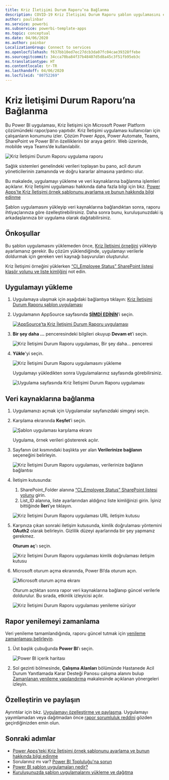 ```yaml
---
title: Kriz İletişimi Durum Raporu’na Bağlanma
description: COVID-19 Kriz İletişimi Durum Raporu şablon uygulamasını edinme ve yükleme, verilere bağlanma
author: paulinbar
ms.service: powerbi
ms.subservice: powerbi-template-apps
ms.topic: conceptual
ms.date: 04/06/2020
ms.author: painbar
LocalizationGroup: Connect to services
ms.openlocfilehash: f637bb10ed7ec27dcb3da07fc04cae39328ffebe
ms.sourcegitcommit: 34cca70ba84f37b48407d5d8a45c3f51fb95eb3c
ms.translationtype: HT
ms.contentlocale: tr-TR
ms.lasthandoff: 04/06/2020
ms.locfileid: "80752269"
---
```

# <a name="connect-to-the-crisis-communication-presence-report"></a>Kriz İletişimi Durum Raporu’na Bağlanma

Bu Power BI uygulaması, Kriz İletişimi için Microsoft Power Platform çözümündeki rapor/pano yapıtıdır. Kriz İletişimi uygulaması kullanıcıları için çalışanların konumunu izler. Çözüm Power Apps, Power Automate, Teams, SharePoint ve Power BI’ın özelliklerini bir araya getirir. Web üzerinde, mobilde veya Teams’de kullanılabilir.

![Kriz İletişimi Durum Raporu uygulama raporu](media/service-connect-to-crisis-communication-presence-report/service-crisis-communication-presence-report.png)

Sağlık sistemleri genelindeki verileri toplayan bu pano, acil durum yöneticilerinin zamanında ve doğru kararlar almasına yardımcı olur.

Bu makalede, uygulamayı yükleme ve veri kaynaklarına bağlanma işlemleri açıklanır. Kriz İletişimi uygulaması hakkında daha fazla bilgi için bkz. [Power Apps’te Kriz İletişimi örnek şablonunu ayarlama ve bunun hakkında bilgi edinme](https://docs.microsoft.com/powerapps/maker/canvas-apps/sample-crisis-communication-app)

Şablon uygulamasını yükleyip veri kaynaklarına bağlandıktan sonra, raporu ihtiyaçlarınıza göre özelleştirebilirsiniz. Daha sonra bunu, kuruluşunuzdaki iş arkadaşlarınıza bir uygulama olarak dağıtabilirsiniz.

## <a name="prerequisites"></a>Önkoşullar

Bu şablon uygulamasını yüklemeden önce, [Kriz İletişimi örneğini](https://docs.microsoft.com/powerapps/maker/canvas-apps/sample-crisis-communication-app) yükleyip ayarlamanız gerekir. Bu çözüm yüklendiğinde, uygulamayı verilerle doldurmak için gereken veri kaynağı başvuruları oluşturulur.

Kriz İletişimi örneğini yüklerken [“CI_Employee Status” SharePoint listesi klasör yolunu ve liste kimliğini](https://docs.microsoft.com/powerapps/maker/canvas-apps/sample-crisis-communication-app#monitor-office-absences-with-power-bi) not edin.

## <a name="install-the-app"></a>Uygulamayı yükleme

1. Uygulamaya ulaşmak için aşağıdaki bağlantıya tıklayın: [Kriz İletişimi Durum Raporu şablon uygulaması](https://appsource.microsoft.com/en-us/product/power-bi/pbi-contentpacks.crisiscomms)

1. Uygulamanın AppSource sayfasında [**ŞİMDİ EDİNİN**](https://appsource.microsoft.com/en-us/product/power-bi/pbi-contentpacks.crisiscomms)’i seçin.

    [![AppSource’ta Kriz İletişimi Durum Raporu uygulaması](media/service-connect-to-crisis-communication-presence-report/service-crisis-communication-presence-report-app-appsource-get-it-now.png)](https://appsource.microsoft.com/en-us/product/power-bi/pbi-contentpacks.crisiscomms)

1. **Bir şey daha ...** penceresindeki bilgileri okuyup **Devam et**’i seçin.

    ![Kriz İletişimi Durum Raporu uygulaması, Bir şey daha... penceresi](media/service-connect-to-crisis-communication-presence-report/service-crisis-communication-presence-report-1-more-thing.png)

1. **Yükle**'yi seçin. 

    ![Kriz İletişimi Durum Raporu uygulamasını yükleme](media/service-connect-to-crisis-communication-presence-report/service-crisis-communication-presence-report-select-install.png)

    Uygulamayı yükledikten sonra Uygulamalarınız sayfasında görebilirsiniz.

   ![Uygulama sayfasında Kriz İletişimi Durum Raporu uygulaması](media/service-connect-to-crisis-communication-presence-report/service-crisis-communication-presence-report-app-apps-page-icon.png)

## <a name="connect-to-data-sources"></a>Veri kaynaklarına bağlanma

1. Uygulamanızı açmak için Uygulamalar sayfanızdaki simgeyi seçin.

1. Karşılama ekranında **Keşfet**’i seçin.

   ![Şablon uygulaması karşılama ekranı](media/service-connect-to-crisis-communication-presence-report/service-crisis-communication-presence-report-app-splash-screen.png)

   Uygulama, örnek verileri göstererek açılır.

1. Sayfanın üst kısmındaki başlıkta yer alan **Verilerinize bağlanın** seçeneğini belirleyin.

   ![Kriz İletişimi Durum Raporu uygulaması, verilerinize bağlanın bağlantısı](media/service-connect-to-crisis-communication-presence-report/service-crisis-communication-presence-report-app-connect-data.png)

1. İletişim kutusunda:
   1. SharePoint_Folder alanına [“CI_Employee Status” SharePoint listesi yolunu](https://docs.microsoft.com/powerapps/maker/canvas-apps/sample-crisis-communication-app#monitor-office-absences-with-power-bi) girin.
   1. List_ID alanına, liste ayarlarından aldığınız liste kimliğinizi girin. İşiniz bittiğinde **İleri**’ye tıklayın.

   ![Kriz İletişimi Durum Raporu uygulaması URL iletişim kutusu](media/service-connect-to-crisis-communication-presence-report/service-crisis-communication-presence-report-app-url-dialog.png)

1. Karşınıza çıkan sonraki iletişim kutusunda, kimlik doğrulaması yöntemini **OAuth2** olarak belirleyin. Gizlilik düzeyi ayarlarında bir şey yapmanız gerekmez.

   **Oturum aç**'ı seçin.

   ![Kriz İletişimi Durum Raporu uygulaması kimlik doğrulaması iletişim kutusu](media/service-connect-to-crisis-communication-presence-report/service-crisis-communication-presence-report-app-authentication-dialog.png)

1. Microsoft oturum açma ekranında, Power BI’da oturum açın.

   ![Microsoft oturum açma ekranı](media/service-connect-to-crisis-communication-presence-report/service-crisis-communication-presence-report-app-microsoft-login.png)

   Oturum açtıktan sonra rapor veri kaynaklarına bağlanıp güncel verilerle doldurulur. Bu sırada, etkinlik izleyicisi açılır.

   ![Kriz İletişimi Durum Raporu uygulaması yenileme sürüyor](media/service-connect-to-crisis-communication-presence-report/service-crisis-communication-presence-report-app-refresh-monitor.png)

## <a name="schedule-report-refresh"></a>Rapor yenilemeyi zamanlama

Veri yenileme tamamlandığında, raporu güncel tutmak için [yenileme zamanlaması belirleyin](../refresh-scheduled-refresh.md).

1. Üst başlık çubuğunda **Power BI**’ı seçin.

   ![Power BI içerik haritası](media/service-connect-to-crisis-communication-presence-report/service-crisis-communication-presence-report-app-powerbi-breadcrumb.png)

1. Sol gezinti bölmesinde, **Çalışma Alanları** bölümünde Hastanede Acil Durum Yanıtlamada Karar Desteği Panosu çalışma alanını bulup [Zamanlanan yenileme yapılandırma](../refresh-scheduled-refresh.md) makalesinde açıklanan yönergeleri izleyin.

## <a name="customize-and-share"></a>Özelleştirin ve paylaşın

Ayrıntılar için bkz. [Uygulamayı özelleştirme ve paylaşma](../service-template-apps-install-distribute.md#customize-and-share-the-app). Uygulamayı yayımlamadan veya dağıtmadan önce [rapor sorumluluk reddini](../create-reports/sample-covid-19-us.md#disclaimers) gözden geçirdiğinizden emin olun.

## <a name="next-steps"></a>Sonraki adımlar
* [Power Apps’teki Kriz İletişimi örnek şablonunu ayarlama ve bunun hakkında bilgi edinme](https://docs.microsoft.com/powerapps/maker/canvas-apps/sample-crisis-communication-app)
* Sorularınız mı var? [Power BI Topluluğu'na sorun](https://community.powerbi.com/)
* [Power BI şablon uygulamaları nedir?](../service-template-apps-overview.md)
* [Kuruluşunuzda şablon uygulamalarını yükleme ve dağıtma](../service-template-apps-install-distribute.md)

